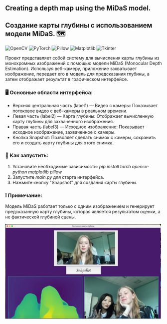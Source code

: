 ## Creating a depth map using the MiDaS model.    
## Создание карты глубины с использованием модели MiDaS. 🗺

![OpenCV](https://img.shields.io/badge/OpenCV-%23FF6F00.svg?style=for-the-badge&logo=opencv&logoColor=white) ![PyTorch](https://img.shields.io/badge/PyTorch-EE4C2C?style=for-the-badge&logo=pytorch&logoColor=white) ![Pillow](https://img.shields.io/badge/Pillow-2088FF?style=for-the-badge&logo=pillow&logoColor=white) ![Matplotlib](https://img.shields.io/badge/Matplotlib-003B57?style=for-the-badge&logo=matplotlib&logoColor=white) ![Tkinter](https://img.shields.io/badge/Tkinter-0088FF?style=for-the-badge&logo=python&logoColor=white) 

Проект представляет собой систему для вычисления карты глубины из монохромных изображений с помощью модели MiDaS (Monocular Depth Estimation). Используя веб-камеру, приложение захватывает изображение, передает его в модель для предсказания глубины, а затем отображает результат в графическом интерфейсе.

### 🖥 Основные области интерфейса:
* Верхняя центральная часть (label1) — Видео с камеры: Показывает потоковое видео с веб-камеры в реальном времени.
* Левая часть (label2) — Карта глубины: Отображает вычисленную карту глубины для захваченного изображения.
* Правая часть (label3) — Исходное изображение: Показывает исходное изображение, захваченное с камеры.
* Кнопка Snapshot: Позволяет сделать снимок с камеры, сохранить его и создать карту глубины для этого снимка.

### 🚀 Как запустить:   
1. Установите необходимые зависимости: _pip install torch opencv-python matplotlib pillow_
2. Запустите _main.py_ для старта интерфейса.
3. Нажмите кнопку "Snapshot" для создания карты глубины.

### ❕ Примечание: 
Модель MiDaS работает только с одним изображением и генерирует предсказанную карту глубины, которая является результатом оценки, а не фактической глубиной сцены. 

<img src="example.png" width="500"/>


